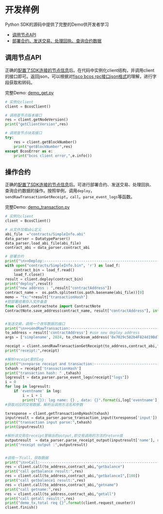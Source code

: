 # 开发样例

Python SDK的源码中提供了完整的Demo供开发者学习

* [调用节点API](https://github.com/FISCO-BCOS/python-sdk/blob/master/demo_get.py)
* [部署合约、发送交易、处理回执、查询合约数据](https://github.com/FISCO-BCOS/python-sdk/blob/master/demo_transaction.py)

## 调用节点API

正确的[配置了SDK连接的节点信息](./configuration.md)后。在代码中实例化client结构，并调用client的接口即可。返回json，可以根据对[fisco bcos rpc接口json格式](../../reference/api.md)的理解，进行字段获取和转码。

完整Demo: [demo_get.py](https://github.com/FISCO-BCOS/python-sdk/blob/master/demo_get.py)

``` python
# 实例化client
client = BcosClient()

# 调用查节点版本接口
res = client.getNodeVersion()
print("getClientVersion",res)

# 调用查节点块高接口
try:
    res = client.getBlockNumber()
    print("getBlockNumber",res)
except BcosError as e:
    print("bcos client error,",e.info())
```

## 操作合约

正确的[配置了SDK连接的节点信息](./configuration.md)后。可进行部署合约、发送交易、处理回执、查询合约数据的操作。按照举例，调用`deploy`，`sendRawTransactionGetReceipt`，`call`，`parse_event_logs`等函数。

完整Demo: [demo_transaction.py](https://github.com/FISCO-BCOS/python-sdk/blob/master/demo_transaction.py)

``` python
# 实例化client
client = BcosClient()

# 从文件加载abi定义
abi_file  ="contracts/SimpleInfo.abi"
data_parser = DatatypeParser()
data_parser.load_abi_file(abi_file)
contract_abi = data_parser.contract_abi

# 部署合约
print("\n>>Deploy:---------------------------------------------------------------------")
with open("contracts/SimpleInfo.bin", 'r') as load_f:
    contract_bin = load_f.read()
    load_f.close()
result = client.deploy(contract_bin)
print("deploy",result)
print("new address : ",result["contractAddress"])
contract_name =  os.path.splitext(os.path.basename(abi_file))[0]
memo = "tx:"+result["transactionHash"]
#把部署结果存入文件备查
from client.contractnote import ContractNote
ContractNote.save_address(contract_name, result["contractAddress"], int(result["blockNumber"], 16), memo)


#发送交易，调用一个改写数据的接口
print("\n>>sendRawTransaction:----------------------------------------------------------")
to_address = result['contractAddress'] #use new deploy address
args = ['simplename', 2024, to_checksum_address('0x7029c502b4F824d19Bd7921E9cb74Ef92392FB1c')]

receipt = client.sendRawTransactionGetReceipt(to_address,contract_abi,"set",args)
print("receipt:",receipt)

#解析receipt里的log
print("\n>>parse receipt and transaction:----------------------------------------------------------")
txhash = receipt['transactionHash']
print("transaction hash: " ,txhash)
logresult = data_parser.parse_event_logs(receipt["logs"])
i = 0
for log in logresult:
    if 'eventname' in log:
        i = i + 1
        print("{}): log name: {} , data: {}".format(i,log['eventname'],log['eventdata']))
#获取对应的交易数据，解析出调用方法名和参数

txresponse = client.getTransactionByHash(txhash)
inputresult = data_parser.parse_transaction_input(txresponse['input'])
print("transaction input parse:",txhash)
print(inputresult)

#解析该交易在receipt里输出的output,即交易调用的方法的return值
outputresult  = data_parser.parse_receipt_output(inputresult['name'], receipt['output'])
print("receipt output :",outputresult)


#调用一下call，获取数据
print("\n>>Call:------------------------------------------------------------------------")
res = client.call(to_address,contract_abi,"getbalance")
print("call getbalance result:",res)
res = client.call(to_address,contract_abi,"getbalance1",[100])
print("call getbalance1 result:",res)
res = client.call(to_address,contract_abi,"getname")
print("call getname:",res)
res = client.call(to_address,contract_abi,"getall")
print("call getall result:",res)
print("demo_tx,total req {}".format(client.request_counter))
client.finish()
```



